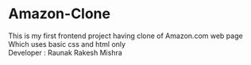 # Amazon-Clone
This is my first frontend project having clone of Amazon.com web page Which uses basic css  and html only
<br>
Developer : Raunak Rakesh Mishra
